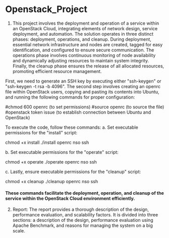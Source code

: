 # Openstack_Project

1. This project involves the deployment and operation of a service within an OpenStack Cloud, integrating elements of network design, service deployment, and automation. The solution operates in three distinct phases: deployment, operations, and cleanup. During deployment, essential network infrastructure and nodes are created, tagged for easy identification, and configured to ensure secure communication. The operations phase involves continuous monitoring of node availability and dynamically adjusting resources to maintain system integrity. Finally, the cleanup phase ensures the release of all allocated resources, promoting efficient resource management.

First, we need to generate an SSH key by executing either "ssh-keygen" or "ssh-keygen -t rsa -b 4096". The second step involves creating an openrc file within OpenStack users, copying and pasting its contents into Ubuntu, and running the following commands for proper configuration:

#chmod 600 openrc        (to set permissions)
#source openrc           (to source the file)
#openstack token issue   (to establish connection between Ubuntu and OpenStack)

To execute the code, follow these commands:
a. Set executable permissions for the "install" script:
  
  chmod +x install
  ./install openrc nso ssh

b. Set executable permissions for the "operate" script:

   chmod +x operate
   ./operate openrc nso ssh
   
c. Lastly, ensure executable permissions for the "cleanup" script:

   chmod +x cleanup
   ./cleanup openrc nso ssh
   
#### These commands facilitate the deployment, operation, and cleanup of the service within the OpenStack Cloud environment efficiently.


2. Report: The report provides a thorough description of the design, performance evaluation, and scalability factors. It is divided into three sections: a description of the design, performance evaluation using Apache Benchmark, and reasons for managing the system on a big scale.
